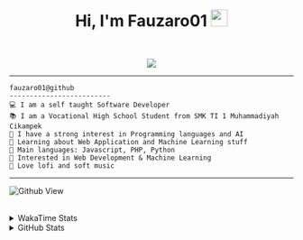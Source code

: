 <h1 align="center">
Hi, I'm Fauzaro01
  <img src="https://media.giphy.com/media/hvRJCLFzcasrR4ia7z/giphy.gif" width="30"></h1>
<br/>

<p align="center">
  <a href="https://github.com/DenverCoder1/readme-typing-svg">
    <img src="https://readme-typing-svg.herokuapp.com?lines=Chill%20and%20Coding;Full+Stack+Web+Developer;Student;Software%20Develover;Always%20learning%20new%20things&center=true&width=380&height=45">
  </a>
</p>

<hr>

```
fauzaro01@github
-------------------------
💻 I am a self taught Software Developer
📚 I am a Vocational High School Student from SMK TI 1 Muhammadiyah Cikampek
📝 I have a strong interest in Programming languages and AI
🌱 Learning about Web Application and Machine Learning stuff
🌟 Main languages: Javascript, PHP, Python
🚩 Interested in Web Development & Machine Learning
🎵 Love lofi and soft music 
```

<hr>

![Github View](https://komarev.com/ghpvc/?username=fauzaro01&style=flat-square)
<br><br>
<details>
  <summary>
     WakaTime Stats
  </summary>
  <br>
  <!--START_SECTION:waka-->

```txt
From: 10 September 2021 - To: 15 May 2025

Total Time: 841 hrs 37 mins

JavaScript          252 hrs 42 mins ███████▓░░░░░░░░░░░░░░░░░   30.03 %
PHP                 174 hrs 47 mins █████▒░░░░░░░░░░░░░░░░░░░   20.77 %
HTML                100 hrs 55 mins ███░░░░░░░░░░░░░░░░░░░░░░   11.99 %
Blade Template      83 hrs 45 mins  ██▒░░░░░░░░░░░░░░░░░░░░░░   09.95 %
EJS                 56 hrs 49 mins  █▓░░░░░░░░░░░░░░░░░░░░░░░   06.75 %
Java                41 hrs 50 mins  █▒░░░░░░░░░░░░░░░░░░░░░░░   04.97 %
CSS                 33 hrs 58 mins  █░░░░░░░░░░░░░░░░░░░░░░░░   04.04 %
JSON                31 hrs 3 mins   █░░░░░░░░░░░░░░░░░░░░░░░░   03.69 %
Python              13 hrs 52 mins  ▒░░░░░░░░░░░░░░░░░░░░░░░░   01.65 %
Other               6 hrs 27 mins   ▒░░░░░░░░░░░░░░░░░░░░░░░░   00.77 %
```

<!--END_SECTION:waka-->
</details>
<details>
  <summary>
    GitHub Stats
  </summary>
  <br>
  <div align="center">
    <img src="https://github-readme-stats.vercel.app/api?username=Fauzaro01&show_icons=true&theme=algolia" alt="Fauzaro01's GitHub Stats" style="margin: 20px;" />
    <img src="https://github-readme-streak-stats.herokuapp.com/?user=Fauzaro01&theme=algolia" alt="Fauzaro01's GitHub Streak" style="margin: 20px;" />
  </div>

  <div align="center">
    <img src="https://github-readme-stats.vercel.app/api?username=Fauzaro01&show_icons=true&locale=en&count_private=true&hide_rank=true&custom_title=My%20GitHub%20Stats&disable_animations=true&theme=algolia" alt="Fauzaro01's Stars" style="margin: 20px;" />
    <img src="https://github-readme-stats.vercel.app/api/top-langs/?username=Fauzaro01&langs_count=8&theme=algolia&layout=compact" alt="Top Languages" style="margin: 20px;" />
  </div>
</details>
